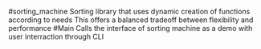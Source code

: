 #sorting_machine
  Sorting library that uses dynamic creation of functions according to needs
  This offers a balanced tradeoff between flexibility and performance
#Main
  Calls the interface of sorting machine as a demo with user interraction through CLI
